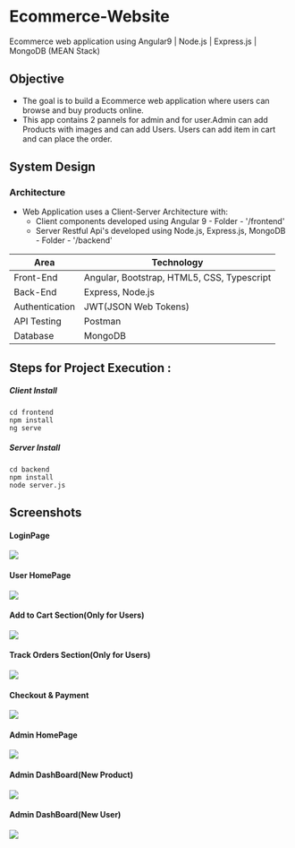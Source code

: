  # Ecommerce-Website
Ecommerce web application using Angular9 | Node.js | Express.js | MongoDB   (MEAN Stack)

## Objective
* The goal is to build a Ecommerce web application where users can browse and buy products online.
* This app contains 2 pannels for admin and for user.Admin can add Products with images and can add Users. Users can add item in cart and can place the order.    

## System Design
### Architecture
* Web Application uses a Client-Server Architecture with:
  * Client components developed using Angular 9 - Folder - '/frontend'   
  * Server Restful Api's developed using Node.js, Express.js, MongoDB - Folder - '/backend'

<table>
<thead>
<tr>
<th>Area</th>
<th>Technology</th>
</tr>
</thead>
<tbody>
	<tr>
		<td>Front-End</td>
		<td>Angular, Bootstrap, HTML5, CSS, Typescript</td>
	</tr>
	<tr>
		<td>Back-End</td>
		<td>Express, Node.js</td>
	</tr>
  <tr>
		<td>Authentication</td>
		<td>JWT(JSON Web Tokens)</td>
	</tr>
	<tr>
		<td>API Testing</td>
		<td>Postman</td>
	</tr>
	<tr>
		<td>Database</td>
		<td>MongoDB</td>
	</tr>
</tbody>
</table>

## Steps for Project Execution :

##### Client Install
```
cd frontend
npm install
ng serve 
```
##### Server Install
```
cd backend
npm install
node server.js
```

## Screenshots

#### LoginPage
![](https://user-images.githubusercontent.com/55733010/93338287-cf269480-f847-11ea-86d1-2f89ab0b2c93.png)

#### User HomePage
![](https://user-images.githubusercontent.com/55733010/93338432-f3827100-f847-11ea-91de-63c836dc27cf.png)

#### Add to Cart Section(Only for Users)
![](https://user-images.githubusercontent.com/55733010/93338539-144ac680-f848-11ea-9704-0e3b5987eb1f.png)

#### Track Orders Section(Only for Users)
![](https://user-images.githubusercontent.com/55733010/93338665-3a706680-f848-11ea-9cdb-6f4041e3aa01.png)

#### Checkout & Payment
![](https://user-images.githubusercontent.com/55733010/93338953-a05cee00-f848-11ea-8e6f-12cd5d95ff00.png)

#### Admin HomePage
![](https://user-images.githubusercontent.com/55733010/93339171-e1ed9900-f848-11ea-93c0-9fdfc9be12c5.png)

#### Admin DashBoard(New Product)
![](https://user-images.githubusercontent.com/55733010/93339282-03e71b80-f849-11ea-8345-a1bb9c4d50c9.png)

#### Admin DashBoard(New User)
![](https://user-images.githubusercontent.com/55733010/93339430-34c75080-f849-11ea-9ef1-0ae2799058dd.png)
